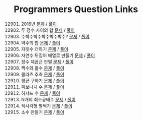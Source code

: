 # Programmers Question Links #

12901. 2016년 [문제](https://programmers.co.kr/learn/courses/30/lessons/12901) / [풀이](https://github.com/eter2/Algorithm/blob/master/programmers/C/12901.c)
12912. 두 정수 사이의 합 [문제](https://programmers.co.kr/learn/courses/30/lessons/12912) / [풀이](https://github.com/eter2/Algorithm/blob/master/programmers/C/12912.c)
12922. 수박수박수박수박수박수? [문제](https://programmers.co.kr/learn/courses/30/lessons/12922) / [풀이](https://github.com/eter2/Algorithm/blob/master/programmers/C/12922.c)
12928. 약수의 합 [문제](https://programmers.co.kr/learn/courses/30/lessons/12928) / [풀이](https://github.com/eter2/Algorithm/blob/master/programmers/C/12928.c)
12931. 자릿수 더하기 [문제](https://programmers.co.kr/learn/courses/30/lessons/12931) / [풀이](https://github.com/eter2/Algorithm/blob/master/programmers/C/12931.c)
12932. 자연수 뒤집어 배열로 만들기 [문제](https://programmers.co.kr/learn/courses/30/lessons/12932) / [풀이](https://github.com/eter2/Algorithm/blob/master/programmers/C/12932.c)
12934. 정수 제곱근 판별 [문제](https://programmers.co.kr/learn/courses/30/lessons/12934) / [풀이](https://github.com/eter2/Algorithm/blob/master/programmers/C/12934.c)
12937. 짝수와 홀수 [문제](https://programmers.co.kr/learn/courses/30/lessons/12937) / [풀이](https://github.com/eter2/Algorithm/blob/master/programmers/C/12937.c)
12943. 콜라츠 추측 [문제](https://programmers.co.kr/learn/courses/30/lessons/12943) / [풀이](https://github.com/eter2/Algorithm/blob/master/programmers/C/12943.c)
12944. 평균 구하기 [문제](https://programmers.co.kr/learn/courses/30/lessons/12944) / [풀이](https://github.com/eter2/Algorithm/blob/master/programmers/C/12944.c)
12945. 피보나치 수 [문제](https://programmers.co.kr/learn/courses/30/lessons/12945) / [풀이](https://github.com/eter2/Algorithm/blob/master/programmers/C/12945.c)
12947. 하샤드 수 [문제](https://programmers.co.kr/learn/courses/30/lessons/12947) / [풀이](https://github.com/eter2/Algorithm/blob/master/programmers/C/12947.c)
12953. N개의 최소공배수 [문제](https://programmers.co.kr/learn/courses/30/lessons/12953) / [풀이](https://github.com/eter2/Algorithm/blob/master/programmers/C/12953.c)
12969. 직사각형 별찍기 [문제](https://programmers.co.kr/learn/courses/30/lessons/12969) / [풀이](https://github.com/eter2/Algorithm/blob/master/programmers/C/12969.c)
12977. 소수 만들기 [문제](https://programmers.co.kr/learn/courses/30/lessons/12977) / [풀이](https://github.com/eter2/Algorithm/blob/master/programmers/C/12977.c)
